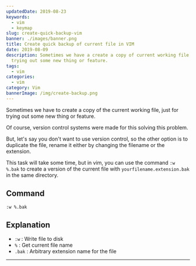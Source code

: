 ```yaml
---
updatedDate: 2019-08-23
keywords:
  - vim
  - keymap
slug: create-quick-backup-vim
banner: ./images/banner.png
title: Create quick backup of current file in VIM
date: 2019-08-09
description: Sometimes we have a create a copy of current working file, just for
  trying out some new thing or feature.
tags:
  - vim
categories:
  - vim
category: Vim
bannerImage: /img/create-backup.png
---
```


Sometimes we have to create a copy of the current working file, just for trying out some new thing or feature.

Of course, version control systems were made for this solving this problem.

But, let's say you don't want to use version control, so the other option is to duplicate the file, rename it either by changing the filename or the extension.

This task will take some time, but in vim, you can use the command `:w %.bak` to create a version of the current file with `yourfilename.extension.bak` in the same directory.

## Command

```vim
:w %.bak
```

## Explanation

- `:w` : Write file to disk
- `%` : Get current file name
- `.bak` : Arbitrary extension name for the file

---
